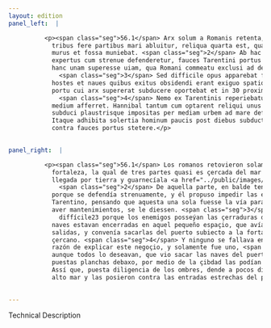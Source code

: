 ```yaml
---
layout: edition
panel_left:  |

          <p><span class="seg">56.1</span> Arx solum a Romanis retenta, quae
            tribus fere partibus mari abluitur, reliqua quarta est, quae aditum habet a terra, quam
            murus et fossa muniebat. <span class="seg">2</span> Ab hac parte Hannibal frustra expugnationem
            expertus cum strenue defenderetur, fauces Tarentini portus impedire instituit, ratus
            hanc unam superesse uiam, qua Romani commeatu exclusi ad deditionem compellantur.
              <span class="seg">3</span> Sed difficile opus apparebat futurum, cum claustra portus possiderent
            hostes et naues quibus exitus obsidendi erant exiguo spatio inclusae tenerentur. Has ex
            portu cui arx supererat subducere oportebat et in 30 proximum mare defferre.
              <span class="seg">4</span> Nemo ex Tarentinis reperiebatur qui rationem huius rei exlicandae in
            medium afferret. Hannibal tantum cum optarent reliqui unus uidit naues machinis ex portu
            subduci plaustrisque impositas per mediam urbem ad mare deferri posse. <span class="seg">5</span>
            Itaque adhibita solertia hominum paucis post diebus subducte naues in altumque delatae
            contra fauces portus stetere.</p>
        

panel_right:  |

          <p><span class="seg">56.1</span> Los romanos retovieron solamente la
            fortaleza, la qual de tres partes quasi es çercada del mar y la una quarta parte tiene
            llegada por tierra y guarnecíala <a href="../public/images/1491/175r.png" target="new"><img src="../public/images/1491/1491.jpg"/></a>[175r,b] un muro con su cava.
              <span class="seg">2</span> De aquella parte, en balde tentó <span class="persName">Hanníbal</span> tomarla
            porque se defendía strenuamente, y él propuso impedir las entradas angostas del puerto
            Tarentino, pensando que aquesta una sola fuesse la vía para que los romanos, no podiendo
            aver mantenimientos, se le diessen. <span class="seg">3</span> Mas parecía obra
              diffícile23 porque los enemigos posseýan las çerraduras del puerto y las
            naves estavan encerradas en aquel pequeño espaçio, que avían de ser çercadas las
            salidas, y convenía sacarlas del puerto subiecto a la fortaleza y traerlas al mar
            çercano. <span class="seg">4</span> Y ninguno se fallava entre los Tarentinos que traxesse en medio la
            razón de explicar este negoçio, y solamente fue uno, <span class="persName">Hanníbal</span>,
            aunque todos lo deseavan, que vio sacar las naves del puerto con pertrechos y que,
            puestas planchas debaxo, por medio de la çibdad las podían traer al mar. <span class="seg">5</span>
            Assí que, puesta diligencia de los ombres, dende a pocos días se levaron las naves al
            alto mar y las posieron contra las entradas estrechas del puerto.</p>
        

---
```


Technical Description 